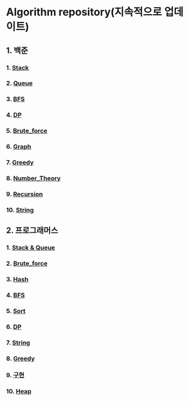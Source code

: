 # Algorithm repository(지속적으로 업데이트)

## 1. 백준
### 1. [Stack](https://github.com/Umhyunbin/Algorithm/tree/master/BAEKJOON/Stack)
### 2. [Queue](https://github.com/Umhyunbin/Algorithm/tree/master/BAEKJOON/Queue)
### 3. [BFS](https://github.com/Umhyunbin/Algorithm/tree/master/BAEKJOON/BFS)
### 4. [DP](https://github.com/Umhyunbin/Algorithm/tree/master/BAEKJOON/DP)
### 5. [Brute_force](https://github.com/Umhyunbin/Algorithm/tree/master/BAEKJOON/Brute_force)
### 6. [Graph](https://github.com/Umhyunbin/Algorithm/tree/master/BAEKJOON/Graph)
### 7. [Greedy](https://github.com/Umhyunbin/Algorithm/tree/master/BAEKJOON/Greedy)
### 8. [Number_Theory](https://github.com/Umhyunbin/Algorithm/tree/master/BAEKJOON/Number_Theory)
### 9. [Recursion](https://github.com/Umhyunbin/Algorithm/tree/master/BAEKJOON/Recursion)
### 10. [String](https://github.com/Umhyunbin/Algorithm/tree/master/BAEKJOON/String)

## 2. 프로그래머스
### 1. [Stack & Queue](https://github.com/Umhyunbin/Algorithm/tree/master/PROGRAMMERS/Stack%20%26%20Queue)
### 2. [Brute_force](https://github.com/Umhyunbin/Algorithm/tree/master/PROGRAMMERS/Brute_force)
### 3. [Hash](https://github.com/Umhyunbin/Algorithm/tree/master/PROGRAMMERS/Hash)
### 4. [BFS](https://github.com/Umhyunbin/Algorithm/tree/master/PROGRAMMERS/BFS)
### 5. [Sort](https://github.com/Umhyunbin/Algorithm/tree/master/PROGRAMMERS/Sort)
### 6. [DP](https://github.com/Umhyunbin/Algorithm/tree/master/PROGRAMMERS/DP)
### 7. [String](https://github.com/Umhyunbin/Algorithm/tree/master/PROGRAMMERS/String)
### 8. [Greedy](https://github.com/Umhyunbin/Algorithm/tree/master/PROGRAMMERS/Greedy)
### 9. [구현](https://github.com/Umhyunbin/Algorithm/tree/master/PROGRAMMERS/구현)
### 10. [Heap](https://github.com/Umhyunbin/Algorithm/tree/master/PROGRAMMERS/Heap)
